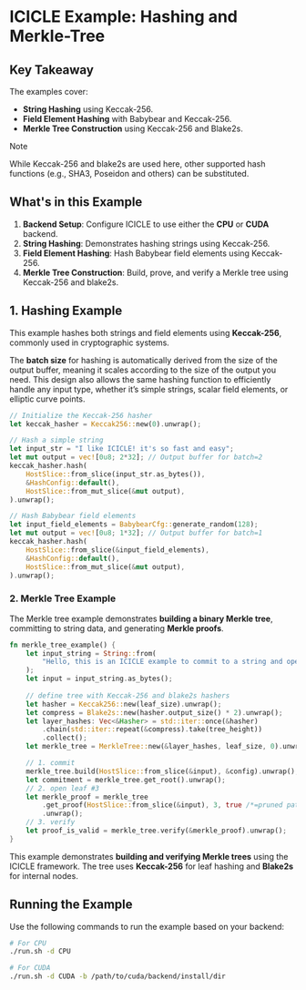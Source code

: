
# ICICLE Example: Hashing and Merkle-Tree

## Key Takeaway

The examples cover:
- **String Hashing** using Keccak-256.
- **Field Element Hashing** with Babybear and Keccak-256.
- **Merkle Tree Construction** using Keccak-256 and Blake2s.

> [!NOTE]
> While Keccak-256 and blake2s are used here, other supported hash functions (e.g., SHA3, Poseidon and others) can be substituted.

## What's in this Example

1. **Backend Setup**: Configure ICICLE to use either the **CPU** or **CUDA** backend.
2. **String Hashing**: Demonstrates hashing strings using Keccak-256.
3. **Field Element Hashing**: Hash Babybear field elements using Keccak-256.
4. **Merkle Tree Construction**: Build, prove, and verify a Merkle tree using Keccak-256 and blake2s.

## 1. Hashing Example

This example hashes both strings and field elements using **Keccak-256**, commonly used in cryptographic systems.

The **batch size** for hashing is automatically derived from the size of the output buffer, meaning it scales according to the size of the output you need. 
This design also allows the same hashing function to efficiently handle any input type, whether it’s simple strings, scalar field elements, or elliptic curve points.

```rust
// Initialize the Keccak-256 hasher
let keccak_hasher = Keccak256::new(0).unwrap();

// Hash a simple string
let input_str = "I like ICICLE! it's so fast and easy";
let mut output = vec![0u8; 2*32]; // Output buffer for batch=2
keccak_hasher.hash(
    HostSlice::from_slice(input_str.as_bytes()),
    &HashConfig::default(),
    HostSlice::from_mut_slice(&mut output),
).unwrap();

// Hash Babybear field elements
let input_field_elements = BabybearCfg::generate_random(128);
let mut output = vec![0u8; 1*32]; // Output buffer for batch=1
keccak_hasher.hash(
    HostSlice::from_slice(&input_field_elements),
    &HashConfig::default(),
    HostSlice::from_mut_slice(&mut output),
).unwrap();
```

### 2. Merkle Tree Example

The Merkle tree example demonstrates **building a binary Merkle tree**, committing to string data, and generating **Merkle proofs**.

```rust
fn merkle_tree_example() {
    let input_string = String::from(
        "Hello, this is an ICICLE example to commit to a string and open specific parts +Add optional Pad",
    );
    let input = input_string.as_bytes();
    
    // define tree with Keccak-256 and blake2s hashers
    let hasher = Keccak256::new(leaf_size).unwrap();
    let compress = Blake2s::new(hasher.output_size() * 2).unwrap();    
    let layer_hashes: Vec<&Hasher> = std::iter::once(&hasher)
        .chain(std::iter::repeat(&compress).take(tree_height))
        .collect();
    let merkle_tree = MerkleTree::new(&layer_hashes, leaf_size, 0).unwrap();

    // 1. commit
    merkle_tree.build(HostSlice::from_slice(&input), &config).unwrap();
    let commitment = merkle_tree.get_root().unwrap();
    // 2. open leaf #3
    let merkle_proof = merkle_tree
        .get_proof(HostSlice::from_slice(&input), 3, true /*=pruned path*/, &config)
        .unwrap();
    // 3. verify
    let proof_is_valid = merkle_tree.verify(&merkle_proof).unwrap();
}
```

This example demonstrates **building and verifying Merkle trees** using the ICICLE framework. The tree uses **Keccak-256** for leaf hashing and **Blake2s** for internal nodes.


## Running the Example

Use the following commands to run the example based on your backend:

```sh
# For CPU
./run.sh -d CPU

# For CUDA
./run.sh -d CUDA -b /path/to/cuda/backend/install/dir
```
